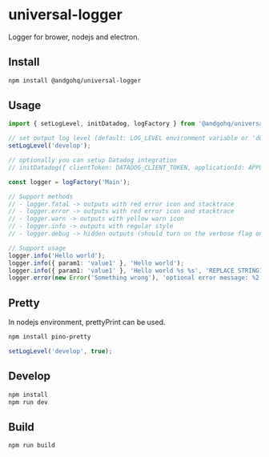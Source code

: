 # universal-logger

Logger for brower, nodejs and electron.

## Install

```sh
npm install @andgohq/universal-logger
```

## Usage

```typescript
import { setLogLevel, initDatadog, logFactory } from '@andgohq/universal-logger';

// set output log level (default: LOG_LEVEL environment variable or 'develop')
setLogLevel('develop');

// optionally you can setup Datadog integration
// initDatadog({ clientToken: DATADOG_CLIENT_TOKEN, applicationId: APPLICATION_ID });

const logger = logFactory('Main');

// Support methods
// - logger.fatal -> outputs with red error icon and stacktrace
// - logger.error -> outputs with red error icon and stacktrace
// - logger.warn -> outputs with yellow warn icon
// - logger.info -> outputs with regular style
// - logger.debug -> hidden outputs (should turn on the verbose flag on dev console to see logs)

// Support usage
logger.info('Hello world');
logger.info({ param1: 'value1' }, 'Hello world');
logger.info({ param1: 'value1' }, 'Hello world %s %s', 'REPLACE STRING1', 'REPLACE STRING2');
logger.error(new Error('Something wrong'), 'optional error message: %2', 'REPLACE STRING');

```

## Pretty

In nodejs environment, prettyPrint can be used.

```sh
npm install pino-pretty
```

```typescript
setLogLevel('develop', true);
```

## Develop

```sh
npm install
npm run dev

```

## Build

```sh
npm run build
```
